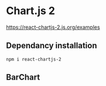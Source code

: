 # Chart.js 2
https://react-chartjs-2.js.org/examples

## Dependancy installation
```
npm i react-chartjs-2
```

## BarChart